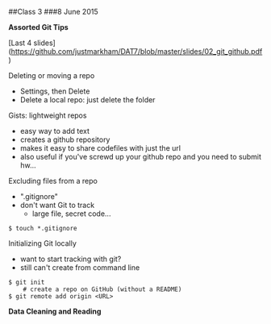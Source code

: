 ##Class 3
###8 June 2015

**Assorted Git Tips**

[Last 4 slides] (https://github.com/justmarkham/DAT7/blob/master/slides/02_git_github.pdf)

Deleting or moving a repo
- Settings, then Delete
- Delete a local repo: just delete the folder

Gists: lightweight repos
- easy way to add text
- creates a github repository
- makes it easy to share codefiles with just the url
- also useful if you've screwd up your github repo and you need to submit hw...

Excluding files from a repo
- ".gitignore"
- don't want Git to track
	- large file, secret code...
```
$ touch *.gitignore
```

Initializing Git locally
- want to start tracking with git?
- still can't create from command line
```
$ git init
	# create a repo on GitHub (without a README)
$ git remote add origin <URL>
```

**Data Cleaning and Reading**

